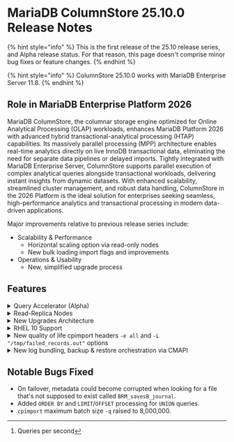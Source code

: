 # MariaDB ColumnStore 25.10.0 Release Notes

{% hint style="info" %}
This is the first release of the 25.10 release series, and Alpha release status. For that reason, this page doesn't comprise minor bug fixes or feature changes.
{% endhint %}

{% hint style="info" %}
ColumnStore 25.10.0 works with MariaDB Enterprise Server 11.8.
{% endhint %}

## Role in MariaDB Enterprise Platform 2026

MariaDB ColumnStore, the columnar storage engine optimized for Online Analytical Processing (OLAP) workloads, enhances MariaDB Platform 2026 with advanced hybrid transactional-analytical processing (HTAP) capabilities. Its massively parallel processing (MPP) architecture enables real-time analytics directly on live InnoDB transactional data, eliminating the need for separate data pipelines or delayed imports. Tightly integrated with MariaDB Enterprise Server, ColumnStore supports parallel execution of complex analytical queries alongside transactional workloads, delivering instant insights from dynamic datasets. With enhanced scalability, streamlined cluster management, and robust data handling, ColumnStore in the 2026 Platform is the ideal solution for enterprises seeking seamless, high-performance analytics and transactional processing in modern data-driven applications.

Major improvements relative to previous release series include:

* Scalability & Performance
  * Horizontal scaling option via read-only nodes
  * New bulk loading import flags and improvements
* Operations & Usability
  * New, simplified upgrade process

## Features

<details>

<summary>Query Accelerator (Alpha)</summary>

Access your InnoDB data in real time by processing it in the ColumnStore engine. This allows you to run fast analytics on live data, without needing to maintain a pipeline or delayed/batched insert into ColumnStore. Parallel-execute your OLAP queries straight from your transactional data.&#x20;

</details>

<details>

<summary>Read-Replica Nodes</summary>

ColumnStore can now horizontally scale up and down faster and with less effort than ever before. By using shared storage, additional compute focused on just query execution, you can independently scale compute and QPS[^1] without needing to reimport your data. Example:&#x20;

```bash
mcs cluster node add --node $pm2 --read-replica
```

</details>

<details>

<summary>New Upgrades Architecture</summary>

The new upgrade architecture automates almost everything, saving time and reducing risks. New pre- and post-upgrade checks keep your cluster safe.

</details>

<details>

<summary>RHEL 10 Support</summary>

Columnstore now can be installed on Red Hat’s recently released RHEL 10 OS.

</details>

<details>

<summary>New quality of life cpimport headers <code>-e all</code> and <code>-L "/tmp/failed_records.out"</code> options</summary>

* `-e all`
  * Now you can skip all errors when importing records similar to `LOAD DATA INFILE IGNORE`. Before, you had to define a number of errors, and users tended to set it to a really high number like `99999`.
* `-L`
  * Rows that produce an error are now stored separately into a new file, so you can easily and quickly review what failed and reimport just the failed records. Previously, you would not know which specific records failed, requiring to do your own analysis of what was imported versus skipped.

</details>

<details>

<summary>New log bundling, backup &#x26; restore orchestration via CMAPI</summary>

* mcs review --help
  * No longer do you need to download our supports external script for log bundling as cmapi includes this on every install. This will make it easier and quicker to bundle your logs and run other common checks. External scripts for log bundling aren't required anymore, because CMAPI includes log bundling. Example: `mcs review --logs`

- `mcs backup --help` and `mcs restore --help`&#x20;
  * Back up and restore your ColumnStore database easier than ever. External scripts to manage those operations are no longer needed, because CMAPI includes it. Example: `mcs dbrm_backup`

</details>

## &#x20;Notable Bugs Fixed

* On failover, metadata could become corrupted when looking for a file that's not supposed to exist called `BRM_savesB_journal`.
* Added `ORDER BY` and `LIMIT`/`OFFSET` processing for `UNION` queries.
* `cpimport` maximum batch size `-q` raised to 8,000,000.

[^1]: Queries per second
